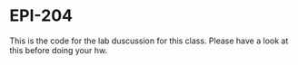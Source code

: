 # EPI-204
This is the code for the lab duscussion for this class. Please have a look at this before doing your hw.
